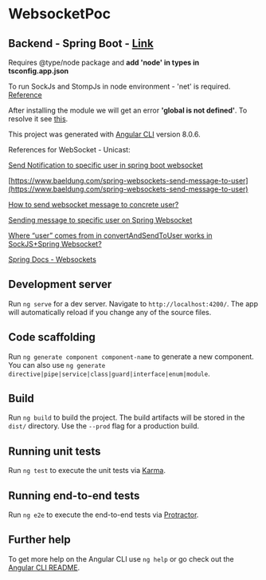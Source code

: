 # WebsocketPoc

## Backend - Spring Boot - [Link](https://github.com/Bsd15/poc-spring-boot-websocket)

Requires @type/node package and **add 'node' in types in tsconfig.app.json**

To run SockJs and StompJs in node environment - 'net' is required. [Reference](https://github.com/jmesnil/stomp-websocket/issues/119#issuecomment-271087443)

After installing the module we will get an error **'global is not defined'**. To resolve it see [this](https://github.com/sockjs/sockjs-client/issues/439#issuecomment-398032809).

This project was generated with [Angular CLI](https://github.com/angular/angular-cli) version 8.0.6.

References for WebSocket - Unicast:

[Send Notification to specific user in spring boot websocket](https://stackoverflow.com/questions/49748468/send-notification-to-specific-user-in-spring-boot-websocket)

[https://www.baeldung.com/spring-websockets-send-message-to-user](https://www.baeldung.com/spring-websockets-send-message-to-user)

[How to send websocket message to concrete user?](https://stackoverflow.com/questions/50044077/how-to-send-websocket-message-to-concrete-user)

[Sending message to specific user on Spring Websocket](https://stackoverflow.com/questions/22367223/sending-message-to-specific-user-on-spring-websocket?utm_medium=organic&utm_source=google_rich_qa&utm_campaign=google_rich_qa)

[Where “user” comes from in convertAndSendToUser works in SockJS+Spring Websocket?](https://stackoverflow.com/questions/37853727/where-user-comes-from-in-convertandsendtouser-works-in-sockjsspring-websocket)

[Spring Docs - Websockets](https://docs.spring.io/spring-framework/docs/4.3.x/spring-framework-reference/html/websocket.html)

## Development server

Run `ng serve` for a dev server. Navigate to `http://localhost:4200/`. The app will automatically reload if you change any of the source files.

## Code scaffolding

Run `ng generate component component-name` to generate a new component. You can also use `ng generate directive|pipe|service|class|guard|interface|enum|module`.

## Build

Run `ng build` to build the project. The build artifacts will be stored in the `dist/` directory. Use the `--prod` flag for a production build.

## Running unit tests

Run `ng test` to execute the unit tests via [Karma](https://karma-runner.github.io).

## Running end-to-end tests

Run `ng e2e` to execute the end-to-end tests via [Protractor](http://www.protractortest.org/).

## Further help

To get more help on the Angular CLI use `ng help` or go check out the [Angular CLI README](https://github.com/angular/angular-cli/blob/master/README.md).
